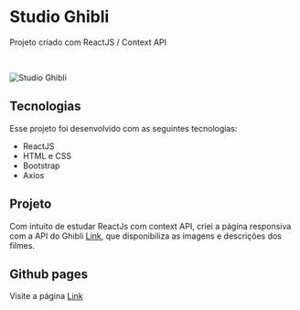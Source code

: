 <h1>Studio Ghibli</h1>
<p>Projeto criado com ReactJS / Context API</p>
<br>

<p>
  <img src='./src/assets/ghibli.png' alt='Studio Ghibli'> 
</p>

## Tecnologias

Esse projeto foi desenvolvido com as seguintes tecnologias:

- ReactJS
- HTML e CSS
- Bootstrap
- Axios

## Projeto

Com intuito de estudar ReactJs com context API, criei a página responsiva com a API do Ghibli [Link](https://ghibliapi.herokuapp.com/#section/Studio-Ghibli-API), que disponibiliza as imagens e descrições dos filmes. 

## Github pages

Visite a página [Link](https://kari-osk.github.io/ghibli/)

